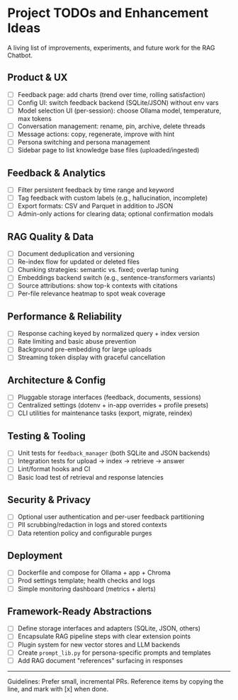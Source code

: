 # Project TODOs and Enhancement Ideas

A living list of improvements, experiments, and future work for the RAG Chatbot.

## Product & UX

- [ ] Feedback page: add charts (trend over time, rolling satisfaction)
- [ ] Config UI: switch feedback backend (SQLite/JSON) without env vars
- [ ] Model selection UI (per-session): choose Ollama model, temperature, max tokens
- [ ] Conversation management: rename, pin, archive, delete threads
- [ ] Message actions: copy, regenerate, improve with hint
- [ ] Persona switching and persona management
- [ ] Sidebar page to list knowledge base files (uploaded/ingested)

## Feedback & Analytics

- [ ] Filter persistent feedback by time range and keyword
- [ ] Tag feedback with custom labels (e.g., hallucination, incomplete)
- [ ] Export formats: CSV and Parquet in addition to JSON
- [ ] Admin-only actions for clearing data; optional confirmation modals

## RAG Quality & Data

- [ ] Document deduplication and versioning
- [ ] Re-index flow for updated or deleted files
- [ ] Chunking strategies: semantic vs. fixed; overlap tuning
- [ ] Embeddings backend switch (e.g., sentence-transformers variants)
- [ ] Source attributions: show top-k contexts with citations
- [ ] Per-file relevance heatmap to spot weak coverage

## Performance & Reliability

- [ ] Response caching keyed by normalized query + index version
- [ ] Rate limiting and basic abuse prevention
- [ ] Background pre-embedding for large uploads
- [ ] Streaming token display with graceful cancellation

## Architecture & Config

- [ ] Pluggable storage interfaces (feedback, documents, sessions)
- [ ] Centralized settings (dotenv + in-app overrides + profile presets)
- [ ] CLI utilities for maintenance tasks (export, migrate, reindex)

## Testing & Tooling

- [ ] Unit tests for `feedback_manager` (both SQLite and JSON backends)
- [ ] Integration tests for upload → index → retrieve → answer
- [ ] Lint/format hooks and CI
- [ ] Basic load test of retrieval and response latencies

## Security & Privacy

- [ ] Optional user authentication and per-user feedback partitioning
- [ ] PII scrubbing/redaction in logs and stored contexts
- [ ] Data retention policy and configurable purges

## Deployment

- [ ] Dockerfile and compose for Ollama + app + Chroma
- [ ] Prod settings template; health checks and logs
- [ ] Simple monitoring dashboard (metrics + alerts)

## Framework-Ready Abstractions

- [ ] Define storage interfaces and adapters (SQLite, JSON, others)
- [ ] Encapsulate RAG pipeline steps with clear extension points
- [ ] Plugin system for new vector stores and LLM backends
- [ ] Create `prompt_lib.py` for persona-specific prompts and templates
- [ ] Add RAG document "references" surfacing in responses

---

Guidelines: Prefer small, incremental PRs. Reference items by copying the line, and mark with [x] when done.
